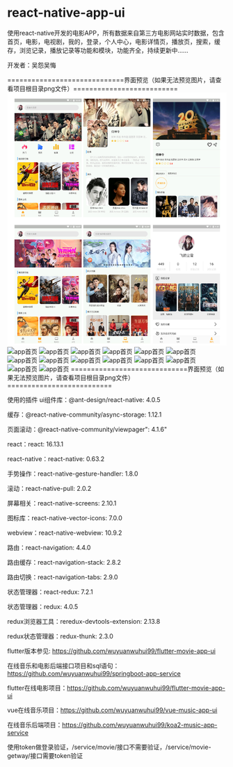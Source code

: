 # react-native-app-ui
使用react-native开发的电影APP，所有数据来自第三方电影网站实时数据，包含首页，电影，电视剧，我的，登录，个人中心，电影详情页，播放页，搜索，缓存，浏览记录，播放记录等功能和模块，功能齐全，持续更新中......

开发者：吴怨吴悔

=============================界面预览（如果无法预览图片，请查看项目根目录png文件）==========================
![app整体预览](https://github.com/wuyuanwuhui99/react-native-app-ui/raw/main/%E7%94%B5%E5%BD%B1app%E6%95%B4%E4%BD%93%E9%A2%84%E8%A7%88.jpg)
![app首页](https://github.com/wuyuanwuhui99/react-native-app-ui/raw/main/movie1.png)
![app首页](https://github.com/wuyuanwuhui99/react-native-app-ui/raw/main/movie2.png)
![app首页](https://github.com/wuyuanwuhui99/react-native-app-ui/raw/main/movie3.png)
![app首页](https://github.com/wuyuanwuhui99/react-native-app-ui/raw/main/movie4.png)
![app首页](https://github.com/wuyuanwuhui99/react-native-app-ui/raw/main/movie5.png)
![app首页](https://github.com/wuyuanwuhui99/react-native-app-ui/raw/main/movie6.png)
![app首页](https://github.com/wuyuanwuhui99/react-native-app-ui/raw/main/movie7.png)
![app首页](https://github.com/wuyuanwuhui99/react-native-app-ui/raw/main/movie8.png)
![app首页](https://github.com/wuyuanwuhui99/react-native-app-ui/raw/main/movie9.png)
![app首页](https://github.com/wuyuanwuhui99/react-native-app-ui/raw/main/movie10.png)
![app首页](https://github.com/wuyuanwuhui99/react-native-app-ui/raw/main/movie11.png)
![app首页](https://github.com/wuyuanwuhui99/react-native-app-ui/raw/main/movie12.png)
![app首页](https://github.com/wuyuanwuhui99/react-native-app-ui/raw/main/movie13.png)
![app首页](https://github.com/wuyuanwuhui99/react-native-app-ui/raw/main/movie14.png)
=============================界面预览（如果无法预览图片，请查看项目根目录png文件）==========================

使用的插件
ui组件库：@ant-design/react-native: 4.0.5

缓存：@react-native-community/async-storage: 1.12.1

页面滚动：@react-native-community/viewpager": 4.1.6"

react：react: 16.13.1

react-native：react-native: 0.63.2

手势操作：react-native-gesture-handler: 1.8.0

滚动：react-native-pull: 2.0.2

屏幕相关：react-native-screens: 2.10.1

图标库：react-native-vector-icons: 7.0.0

webview：react-native-webview: 10.9.2

路由：react-navigation: 4.4.0

路由缓存：react-navigation-stack: 2.8.2

路由切换：react-navigation-tabs: 2.9.0

状态管理器：react-redux: 7.2.1

状态管理器：redux: 4.0.5

redux浏览器工具：reredux-devtools-extension: 2.13.8

redux状态管理器：redux-thunk: 2.3.0



flutter版本参见: https://github.com/wuyuanwuhui99/flutter-movie-app-ui

在线音乐和电影后端接口项目和sql语句：https://github.com/wuyuanwuhui99/springboot-app-service

flutter在线电影项目：https://github.com/wuyuanwuhui99/flutter-movie-app-ui

vue在线音乐项目：https://github.com/wuyuanwuhui99/vue-music-app-ui

在线音乐后端项目：https://github.com/wuyuanwuhui99/koa2-music-app-service

使用token做登录验证，/service/movie/接口不需要验证，/service/movie-getway/接口需要token验证
